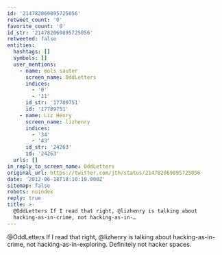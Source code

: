 ```yaml
---
id: '214782069895725056'
retweet_count: '0'
favorite_count: '0'
id_str: '214782069895725056'
retweeted: false
entities:
  hashtags: []
  symbols: []
  user_mentions:
    - name: mols sauter
      screen_name: OddLetters
      indices:
        - '0'
        - '11'
      id_str: '17789751'
      id: '17789751'
    - name: Liz Henry
      screen_name: lizhenry
      indices:
        - '34'
        - '43'
      id_str: '24263'
      id: '24263'
  urls: []
in_reply_to_screen_name: OddLetters
original_url: https://twitter.com/jth/status/214782069895725056
date: '2012-06-18T18:10:10.000Z'
sitemap: false
robots: noindex
reply: true
title: >-
  @OddLetters If I read that right, @lizhenry is talking about
  hacking-as-in-crime, not hacking-as-in-…
---
```


@OddLetters If I read that right, @lizhenry is talking about hacking-as-in-crime, not hacking-as-in-exploring. Definitely not hacker spaces.